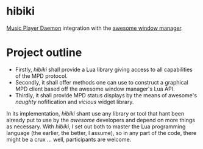 # hibiki
<a href="http://musicpd.org">Music Player Daemon</a> integration with the <a href="https://awesome.naquadah.org">awesome window manager</a>.

# Project outline
<ul>
<li>Firstly, <i>hibiki</i> shall provide a Lua library giving access to all capabilities of the MPD protocol.</li>
<li>Secondly, it shall offer methods one can use to construct a graphical MPD client based off the awesome window manager's Lua API.</li>
<li>Thirdly, it shall provide MPD status displays by the means of awesome's <i>naughty</i> nofification and <i>vicious</i> widget library.</li>
</ul>

In its implementation, <i>hibiki</i> shant use any library or tool that hant been already put to use by the <i>awesome</i> developers and depend on more things as necessary. With <i>hibiki</i>, I set out both to master the Lua programming language (the earlier, the better, I assume), so in any part of the code, there might be a crux ... well, participants are welcome.
